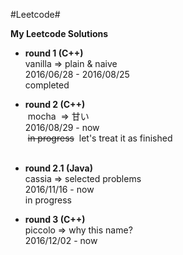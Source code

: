 #Leetcode#

**My Leetcode Solutions**

- **round 1 (C++)**  
  vanilla => plain & naive  
  2016/06/28 - 2016/08/25  
  completed  

- **round 2 (C++)**  
  mocha  => 甘い  
  2016/08/29 - now  
  ~~in progress~~  let's treat it as finished  
  
- **round 2.1 (Java)**  
  cassia => selected problems  
  2016/11/16 - now  
  in progress  

- **round 3 (C++)**  
  piccolo => why this name?  
  2016/12/02 - now  
